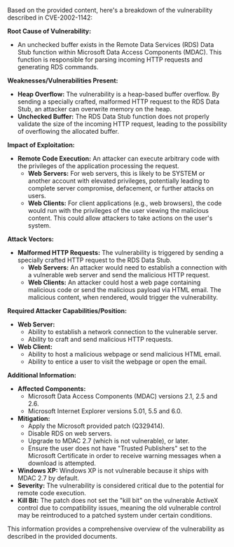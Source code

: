 Based on the provided content, here's a breakdown of the vulnerability described in CVE-2002-1142:

**Root Cause of Vulnerability:**
- An unchecked buffer exists in the Remote Data Services (RDS) Data Stub function within Microsoft Data Access Components (MDAC). This function is responsible for parsing incoming HTTP requests and generating RDS commands.

**Weaknesses/Vulnerabilities Present:**
- **Heap Overflow:** The vulnerability is a heap-based buffer overflow. By sending a specially crafted, malformed HTTP request to the RDS Data Stub, an attacker can overwrite memory on the heap.
- **Unchecked Buffer:** The RDS Data Stub function does not properly validate the size of the incoming HTTP request, leading to the possibility of overflowing the allocated buffer.

**Impact of Exploitation:**
- **Remote Code Execution:** An attacker can execute arbitrary code with the privileges of the application processing the request.
    - **Web Servers:** For web servers, this is likely to be SYSTEM or another account with elevated privileges, potentially leading to complete server compromise, defacement, or further attacks on users.
    - **Web Clients:** For client applications (e.g., web browsers), the code would run with the privileges of the user viewing the malicious content. This could allow attackers to take actions on the user's system.

**Attack Vectors:**
- **Malformed HTTP Requests:** The vulnerability is triggered by sending a specially crafted HTTP request to the RDS Data Stub.
    - **Web Servers:** An attacker would need to establish a connection with a vulnerable web server and send the malicious HTTP request.
    - **Web Clients:** An attacker could host a web page containing malicious code or send the malicious payload via HTML email. The malicious content, when rendered, would trigger the vulnerability.

**Required Attacker Capabilities/Position:**
- **Web Server:**
    - Ability to establish a network connection to the vulnerable server.
    - Ability to craft and send malicious HTTP requests.
- **Web Client:**
    - Ability to host a malicious webpage or send malicious HTML email.
    - Ability to entice a user to visit the webpage or open the email.

**Additional Information:**

*   **Affected Components:**
    *   Microsoft Data Access Components (MDAC) versions 2.1, 2.5 and 2.6.
    *   Microsoft Internet Explorer versions 5.01, 5.5 and 6.0.
*   **Mitigation:**
    *   Apply the Microsoft provided patch (Q329414).
    *   Disable RDS on web servers.
    *   Upgrade to MDAC 2.7 (which is not vulnerable), or later.
    *  Ensure the user does not have "Trusted Publishers" set to the Microsoft Certificate in order to receive warning messages when a download is attempted.
*   **Windows XP:** Windows XP is not vulnerable because it ships with MDAC 2.7 by default.
*   **Severity:** The vulnerability is considered critical due to the potential for remote code execution.
*   **Kill Bit:** The patch does not set the "kill bit" on the vulnerable ActiveX control due to compatibility issues, meaning the old vulnerable control may be reintroduced to a patched system under certain conditions.

This information provides a comprehensive overview of the vulnerability as described in the provided documents.